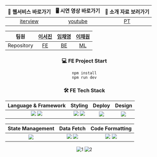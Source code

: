 <div align="center">

|           💬 웹서비스 바로가기           |          🖥️ 시연 영상 바로가기          |                         🎤 소개 자료 보러가기                          |
| :--------------------------------------: | :-------------------------------------: | :--------------------------------------------------------------------: |
| [iterview](https://iterview.vercel.app/) | [youtube](https://youtu.be/3xKd0lTfJvA) | [PT](https://github.com/TEAM-ITERVIEW/.github/blob/main/profile/PT.md) |

|    팀원    |      [이서진](https://github.com/529539)      |    [임채영](https://github.com/cha2y0ung)     |      [이채원](https://github.com/gchaewon)       |
| :--------: | :-------------------------------------------: | :-------------------------------------------: | :----------------------------------------------: |
| Repository | [FE](https://github.com/TEAM-ITERVIEW/CLIENT) | [BE](https://github.com/TEAM-ITERVIEW/SERVER) | [ML](https://github.com/TEAM-ITERVIEW/ML_SERVER) |

### 💻 FE Project Start

```
npm install
npm run dev
```

### 🛠️ FE Tech Stack

|                                                                                         Language & Framework                                                                                         |                                                                                                    Styling                                                                                                     |                                        Deploy                                        |                                               Design                                                |
| :--------------------------------------------------------------------------------------------------------------------------------------------------------------------------------------------------: | :------------------------------------------------------------------------------------------------------------------------------------------------------------------------------------------------------------: | :----------------------------------------------------------------------------------: | :-------------------------------------------------------------------------------------------------: |
| <img src="https://img.shields.io/badge/TypeScript-3178C6?style=for-the-badge&logo=TypeScript&logoColor=fff"/> <img src="https://img.shields.io/badge/Next.js-000?style=for-the-badge&logo=Next.js"/> | <img src="https://img.shields.io/badge/scss-CC6699?style=for-the-badge&logo=sass&logoColor=fff"/> <img src="https://img.shields.io/badge/CSS%20Module-000?style=for-the-badge&logo=cssmodules&logoColor=fff"/> | <img src="https://img.shields.io/badge/vercel-000?style=for-the-badge&logo=vercel"/> | <img src="https://img.shields.io/badge/figma-F24E1E?style=for-the-badge&logo=figma&logoColor=fff"/> |

|                                           State Management                                            |                                                                                                Data Fetch                                                                                                 |                                                                                          Code Formatting                                                                                          |
| :---------------------------------------------------------------------------------------------------: | :-------------------------------------------------------------------------------------------------------------------------------------------------------------------------------------------------------: | :-----------------------------------------------------------------------------------------------------------------------------------------------------------------------------------------------: |
| <img src="https://img.shields.io/badge/recoil-3578E5?style=for-the-badge&logo=recoil&logoColor=fff"/> | <img src="https://img.shields.io/badge/axios-5A29E4?style=for-the-badge&logo=axios"/> <img src="https://img.shields.io/badge/React%20Query-FF4154?style=for-the-badge&logo=React%20Query&logoColor=fff"/> | <img src="https://img.shields.io/badge/ESlint-4B32C3?style=for-the-badge&logo=ESlint"/> <img src="https://img.shields.io/badge/Prettier-F7B93E?style=for-the-badge&logo=Prettier&logoColor=000"/> |

![1](https://github.com/TEAM-ITERVIEW/.github/assets/102040717/a1b8b991-2f5c-4bfd-968c-2fbc38f65a9d)
![2](https://github.com/TEAM-ITERVIEW/.github/assets/102040717/2cdf9256-6dd0-4340-93e4-7a6e88bf4a70)

</div>
